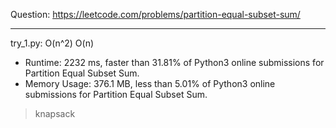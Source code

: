 Question: https://leetcode.com/problems/partition-equal-subset-sum/

---

try_1.py: O(n^2) O(n)
* Runtime: 2232 ms, faster than 31.81% of Python3 online submissions for Partition Equal Subset Sum.
* Memory Usage: 376.1 MB, less than 5.01% of Python3 online submissions for Partition Equal Subset Sum.

> knapsack
